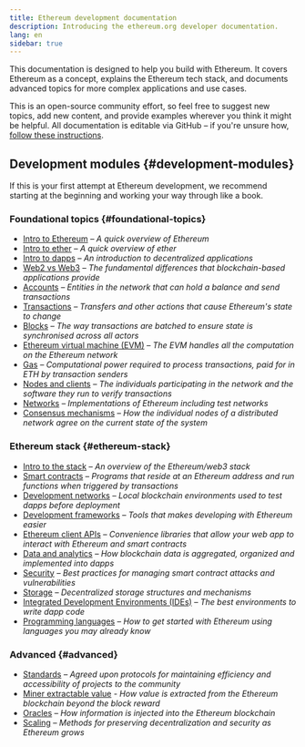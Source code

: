```yaml
---
title: Ethereum development documentation
description: Introducing the ethereum.org developer documentation.
lang: en
sidebar: true
---
```


This documentation is designed to help you build with Ethereum. It covers Ethereum as a concept, explains the Ethereum tech stack, and documents advanced topics for more complex applications and use cases.

This is an open-source community effort, so feel free to suggest new topics, add new content, and provide examples wherever you think it might be helpful. All documentation is editable via GitHub – if you're unsure how, [follow these instructions](https://github.com/ethereum/ethereum-org-website/blob/dev/README.md).

## Development modules {#development-modules}

If this is your first attempt at Ethereum development, we recommend starting at the beginning and working your way through like a book.

### Foundational topics {#foundational-topics}

- [Intro to Ethereum](/developers/docs/intro-to-ethereum/) _– A quick overview of Ethereum_
- [Intro to ether](/developers/docs/intro-to-ether/) _– A quick overview of ether_
- [Intro to dapps](/developers/docs/dapps/) _– An introduction to decentralized applications_
- [Web2 vs Web3](/developers/docs/web2-vs-web3/) _– The fundamental differences that blockchain-based applications provide_
- [Accounts](/developers/docs/accounts/) _– Entities in the network that can hold a balance and send transactions_
- [Transactions](/developers/docs/transactions/) _– Transfers and other actions that cause Ethereum's state to change_
- [Blocks](/developers/docs/blocks/) _– The way transactions are batched to ensure state is synchronised across all actors_
- [Ethereum virtual machine (EVM)](/developers/docs/evm/) _– The EVM handles all the computation on the Ethereum network_
- [Gas](/developers/docs/gas/) _– Computational power required to process transactions, paid for in ETH by transaction senders_
- [Nodes and clients](/developers/docs/nodes-and-clients/) _– The individuals participating in the network and the software they run to verify transactions_
- [Networks](/developers/docs/networks/) _– Implementations of Ethereum including test networks_
- [Consensus mechanisms](/developers/docs/consensus-mechanisms/) _– How the individual nodes of a distributed network agree on the current state of the system_

### Ethereum stack {#ethereum-stack}

- [Intro to the stack](/developers/docs/ethereum-stack/) _– An overview of the Ethereum/web3 stack_
- [Smart contracts](/developers/docs/smart-contracts/) _– Programs that reside at an Ethereum address and run functions when triggered by transactions_
- [Development networks](/developers/docs/development-networks/) _– Local blockchain environments used to test dapps before deployment_
- [Development frameworks](/developers/docs/frameworks/) _– Tools that makes developing with Ethereum easier_
- [Ethereum client APIs](/developers/docs/apis/javascript/) _– Convenience libraries that allow your web app to interact with Ethereum and smart contracts_
- [Data and analytics](/developers/docs/data-and-analytics) _– How blockchain data is aggregated, organized and implemented into dapps_
- [Security](/developers/docs/security/) _– Best practices for managing smart contract attacks and vulnerabilities_
- [Storage](/developers/docs/storage/) _– Decentralized storage structures and mechanisms_
- [Integrated Development Environments (IDEs)](/developers/docs/ides/) _– The best environments to write dapp code_
- [Programming languages](/developers/docs/programming-languages/) _– How to get started with Ethereum using languages you may already know_

### Advanced {#advanced}

- [Standards](/developers/docs/standards/tokens/) _– Agreed upon protocols for maintaining efficiency and accessibility of projects to the community_
- [Miner extractable value](/developers/docs/miner-extractable-value/) _- How value is extracted from the Ethereum blockchain beyond the block reward_
- [Oracles](/developers/docs/oracles/) _– How information is injected into the Ethereum blockchain_
- [Scaling](/developers/docs/scaling/) _– Methods for preserving decentralization and security as Ethereum grows_
